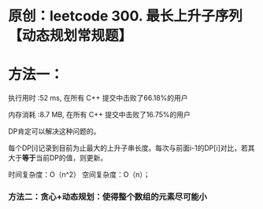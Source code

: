 # 原创：leetcode 300. 最长上升子序列 【动态规划常规题】

# 方法一：

执行用时 :52 ms, 在所有 C++ 提交中击败了66.18%的用户

内存消耗 :8.7 MB, 在所有 C++ 提交中击败了16.75%的用户

DP肯定可以解决这种问题的。

每个DP[i]记录到目前为止最大的上升子串长度。每次与前面i-1的DP[i]对比，若其大于**等于**当前DP的值，则更新。

时间复杂度：O（n^2） 空间复杂度：O（n）；

### 方法二：贪心+动态规划：使得整个数组的元素尽可能小
